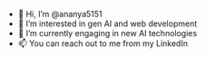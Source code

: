 - 👋 Hi, I’m @ananya5151
- 👀 I’m interested in gen AI and web development
- 🌱 I’m currently engaging in new AI technologies
- 📫 You can reach out to me from my LinkedIn

<!---
ananya5151/ananya5151 is a ✨ special ✨ repository because its `README.md` (this file) appears on your GitHub profile.
You can click the Preview link to take a look at your changes.
--->
